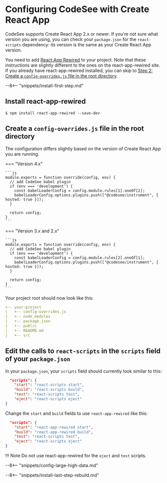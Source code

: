 # Configuring CodeSee with Create React App

CodeSee supports Create React App 2.x or newer. If you're not sure what version you are using, you can check your `package.json` for the `react-scripts` dependency: its version is the same as your Create React App version.

You need to add [React App Rewired](https://github.com/timarney/react-app-rewired) to your project. Note that these instructions are slightly different to the ones on the react-app-rewired site. If you already have react-app-rewired installed, you can skip to [Step 2: Create a `config-overrides.js` file in the root directory](#create-a-config-overrides-js-file-in-the-root-directory).

--8<-- "snippets/install-first-step.md"

## Install react-app-rewired

```shell
$ npm install react-app-rewired --save-dev
```

## Create a `config-overrides.js` file in the root directory

The configuration differs slightly based on the version of Create React App you are running.

=== "Version 4.x"

    ```js
    module.exports = function override(config, env) {
      // add CodeSee babel plugin
      if (env === 'development') {
        const babelLoaderConfig = config.module.rules[1].oneOf[2];
        babelLoaderConfig.options.plugins.push(["@codesee/instrument", { hosted: true }]);
      }

      return config;
    }
    ```

=== "Version 3.x and 2.x"

    ```js
    module.exports = function override(config, env) {
      // add CodeSee babel plugin
      if (env === 'development') {
        const babelLoaderConfig = config.module.rules[2].oneOf[1];
        babelLoaderConfig.options.plugins.push(["@codesee/instrument", { hosted: true }]);
      }

      return config;
    }
    ```

Your project root should now look like this:

```yaml
+-- your-project
|   +-- config-overrides.js
|   +-- node_modules
|   +-- package.json
|   +-- public
|   +-- README.md
|   +-- src
```

## Edit the calls to `react-scripts` in the `scripts` field of your `package.json`

In your `package.json`, your `scripts` field should currently look similar to this:

```json
  "scripts": {
    "start": "react-scripts start",
    "build": "react-scripts build",
    "test": "react-scripts test",
    "eject": "react-scripts eject"
}
```

Change the `start` and `build` fields to use `react-app-rewired` like this:

```json
  "scripts": {
    "start": "react-app-rewired start",
    "build": "react-app-rewired build",
    "test": "react-scripts test",
    "eject": "react-scripts eject"
}
```

!!! Note
    Do not use react-app-rewired for the `eject` and `test` scripts.

--8<-- "snippets/config-large-high-data.md"

--8<-- "snippets/install-last-step-rebuild.md"


